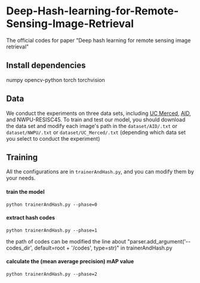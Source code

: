 # Deep-Hash-learning-for-Remote-Sensing-Image-Retrieval
The official codes for paper "Deep hash learning for remote sensing image retrieval"

## Install dependencies
  numpy
  opencv-python
  torch
  torchvision
## Data
We conduct the experiments on three data sets, including [UC Merced](http://weegee.vision.ucmerced.edu/datasets/landuse.html), [AID](https://captain-whu.github.io/AID/), and NWPU-RESISC45. To train and test our model, you should download the data set and modify each image's path in the `dataset/AID/.txt` or `dataset/NWPU/.txt` or `dataset/UC_Merced/.txt` (depending which data set you select to conduct the experiment)

## Training
All the configurations are in `trainerAndHash.py`, and you can modify them by your needs.

#### train the model
    python trainerAndHash.py --phase=0

#### extract hash codes
    python trainerAndHash.py --phase=1
   the path of codes can be modified the line about "parser.add_argument('--codes_dir', default=root + '/codes', type=str)" in trainerAndHash.py
    
#### calculate the (mean average precision) mAP value
    python trainerAndHash.py --phase=2
